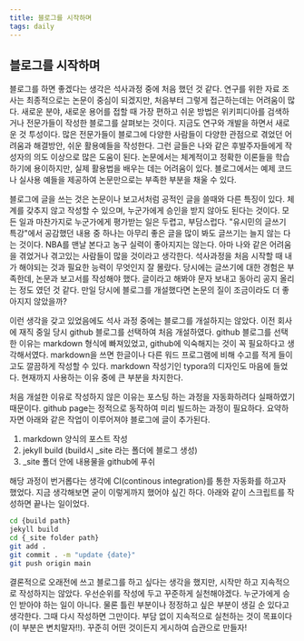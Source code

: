 ```yaml
---
title: 블로그를 시작하며
tags: daily
---
```


## 블로그를 시작하며

블로그를 하면 좋겠다는 생각은 석사과정 중에 처음 했던 것 같다. 연구를 위한 자료 조사는 최종적으로는 논문이 중심이 되겠지만, 처음부터 그렇게 접근하는데는 어려움이 많다. 새로운 분야, 새로운 용어를 접할 때 가장 편하고 쉬운 방법은 위키피디아를 검색하거나 전문가들이 작성한 블로그를 살펴보는 것이다. 지금도 연구와 개발을 하면서 새로운 것 투성이다. 많은 전문가들이 블로그에 다양한 사람들이 다양한 관점으로 겪었던 어려움과 해결방안, 쉬운 활용예들을 작성한다. 그런 글들은 나와 같은 후발주자들에게 작성자의 의도 이상으로 많은 도움이 된다. 논문에서는 체계적이고 정확한 이론들을 학습하기에 용이하지만, 실제 활용법을 배우는 데는 어려움이 있다. 블로그에서는 예제 코드나 실사용 예들을 제공하여 논문만으로는 부족한 부분을 채울 수 있다.



블로그에 글을 쓰는 것은 논문이나 보고서처럼 공적인 글을 쓸때와 다른 특징이 있다. 체계를 갖추지 않고 작성할 수 있으며, 누군가에게 승인을 받지 않아도 된다는 것이다. 모든 일과 마찬가지로 누군가에게 평가받는 일은 두렵고, 부담스럽다. "유시민의 글쓰기 특강"에서 공감했던 내용 중 하나는 아무리 좋은 글을 많이 봐도 글쓰기는 늘지 않는 다는 것이다. NBA를 맨날 본다고 농구 실력이 좋아지지는 않는다. 아마 나와 같은 어려움을 겪었거나 겪고있는 사람들이 많을 것이라고 생각한다. 석사과정을 처음 시작할 때 내가 해야되는 것과 필요한 능력이 무엇인지 잘 몰랐다. 당시에는  글쓰기에 대한 경험은 부족한데, 논문과 보고서를 작성해야 했다. 글이라고 해봐야 문자 보내고 동아리 공지 올리는 정도 였던 것 같다. 만일 당시에 블로그를 개설했다면 논문의 질이 조금이라도 더 좋아지지 않았을까?



이런 생각을 갖고 있었음에도 석사 과정 중에는 블로그를 개설하지는 않았다. 이전 회사에 재직 중일 당시 github 블로그를 선택하여 처음 개설하였다. github 블로그를 선택한 이유는 markdown 형식에 빠져있었고, github에 익숙해지는 것이 꼭 필요하다고 생각해서였다. markdown을 쓰면 한글이나 다른 워드 프로그램에 비해 수고를 적게 들이고도 깔끔하게 작성할 수 있다. markdown 작성기인 typora의 디자인도 마음에 들었다. 현재까지 사용하는 이유 중에 큰 부분을 차지한다. 



처음 개설한 이유로 작성하지 않은 이유는 포스팅 하는 과정을 자동화하려다 실패하였기 때문이다. github page는 정적으로 동작하여 미리 빌드하는 과정이 필요하다. 요약하자면 아래와 같은 작업이 이루어져야 블로그에 글이 추가된다.

1. markdown 양식의 포스트 작성
2. jekyll build (build시 _site 라는 폴더에 블로그 생성)
3. _site 폴더 안에 내용물을 github에 푸쉬

해당 과정이 번거롭다는 생각에 CI(continous integration)를 통한 자동화를 하고자 했었다. 지금 생각해보면 굳이 이렇게까지 했어야 싶긴 하다. 아래와 같이 스크립트를 작성하면 끝나는 일이었다.

~~~sh
cd {build path}
jekyll build
cd {_site folder path}
git add .
git commit . -m "update {date}"
git push origin main
~~~



결론적으로 오래전에 쓰고 블로그를 하고 싶다는 생각을 했지만, 시작만 하고 지속적으로 작성하지는 않았다. 우선순위를 작성에 두고 꾸준하게 실천해야겠다. 누군가에게 승인 받아야 하는 일이 아니다. 물론 틀린 부분이나 정정하고 싶은 부분이 생길 순 있다고 생각한다. 그때 다시 작성하면 그만이다. 부담 없이 지속적으로 실천하는 것이 목표이다(이 부분은 변치말자!!). 꾸준히 어떤 것이든지 게시하여 습관으로 만들자!